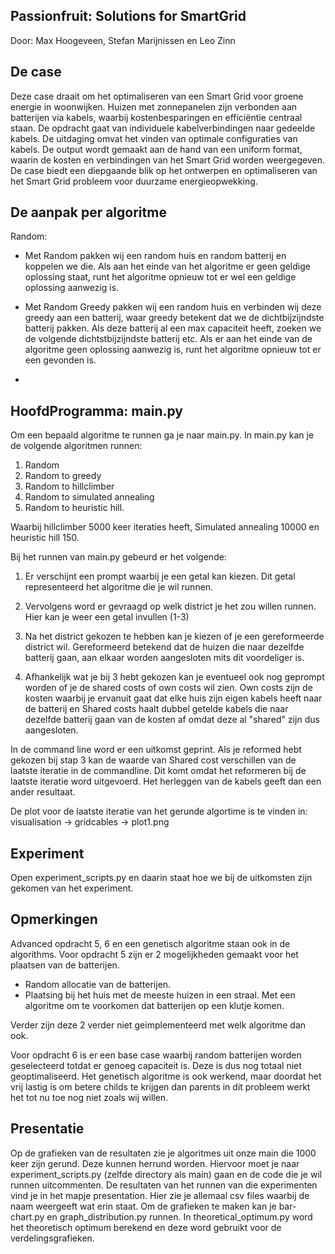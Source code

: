 ## Passionfruit: Solutions for SmartGrid
Door: Max Hoogeveen, Stefan Marijnissen en Leo Zinn

## De case
Deze case draait om het optimaliseren van een Smart Grid voor groene energie in woonwijken. Huizen met zonnepanelen zijn verbonden aan batterijen via kabels, waarbij kostenbesparingen en efficiëntie centraal staan. De opdracht gaat van individuele kabelverbindingen naar gedeelde kabels. De uitdaging omvat het vinden van optimale configuraties van kabels. De output wordt gemaakt aan de hand van een uniform format, waarin de kosten en verbindingen van het Smart Grid worden weergegeven. De case biedt een diepgaande blik op het ontwerpen en optimaliseren van het Smart Grid probleem voor duurzame energieopwekking.

## De aanpak per algoritme
Random:
- Met Random pakken wij een random huis en random batterij en koppelen we die. Als aan het einde van het algoritme er geen geldige oplossing staat, runt het algoritme opnieuw tot er wel een geldige oplossing aanwezig is.

- Met Random Greedy pakken wij een random huis en verbinden wij deze greedy aan een batterij, waar greedy betekent dat we de dichtbijzijndste batterij pakken. Als deze batterij al een max capaciteit heeft, zoeken we de volgende dichtstbijzijndste batterij etc. Als er aan het einde van de algoritme geen oplossing aanwezig is, runt het algoritme opnieuw tot er een gevonden is.

- 
## HoofdProgramma: main.py
Om een bepaald algoritme te runnen ga je naar main.py. In main.py kan je de volgende algoritmen runnen: 

1. Random 
2. Random to greedy
3. Random to hillclimber
4. Random to simulated annealing
5. Random to heuristic hill.
   
Waarbij hillclimber 5000 keer iteraties heeft, Simulated annealing 10000 en heuristic hill 150.

Bij het runnen van main.py gebeurd er het volgende:

1. Er verschijnt een prompt waarbij je een getal kan kiezen. Dit getal representeerd het algoritme die je wil runnen.

2. Vervolgens word er gevraagd op welk district je het zou willen runnen. Hier kan je weer een getal invullen (1-3)

3. Na het district gekozen te hebben kan je kiezen of je een gereformeerde district wil. Gereformeerd betekend dat de huizen die naar dezelfde batterij gaan, aan elkaar worden aangesloten mits dit voordeliger is.

4. Afhankelijk wat je bij 3 hebt gekozen kan je eventueel ook nog geprompt worden of je de shared costs of own costs wil zien. Own costs zijn de kosten waarbij je ervanuit gaat dat elke huis zijn eigen kabels heeft naar de batterij en Shared costs haalt dubbel getelde kabels die naar dezelfde batterij gaan van de kosten af omdat deze al "shared" zijn dus aangesloten.

In de command line word er een uitkomst geprint. Als je reformed hebt gekozen bij stap 3 kan de waarde van Shared cost verschillen van de laatste iteratie in de commandline. Dit komt omdat het reformeren bij de laatste iteratie word uitgevoerd. Het herleggen van de kabels geeft dan een ander resultaat.

De plot voor de laatste iteratie van het gerunde algortime is te vinden in: <br> 
visualisation -> gridcables -> plot1.png

## Experiment
Open experiment_scripts.py en daarin staat hoe we bij de uitkomsten zijn gekomen van het experiment.

## Opmerkingen
Advanced opdracht 5, 6 en een genetisch algoritme staan ook in de algorithms. Voor opdracht 5 zijn er 2 mogelijkheden gemaakt voor het plaatsen van de batterijen. 
- Random allocatie van de batterijen. 
- Plaatsing bij het huis met de meeste huizen in een straal. Met een algoritme om te voorkomen dat batterijen op een klutje komen.

Verder zijn deze 2 verder niet geimplementeerd met welk algoritme dan ook.

Voor opdracht 6 is er een base case waarbij random batterijen worden geselecteerd totdat er genoeg capaciteit is. Deze is dus nog totaal niet geoptimaliseerd. Het genetisch algoritme is ook werkend, maar doordat het vrij lastig is om betere childs te krijgen dan parents in dit probleem werkt het tot nu toe nog niet zoals wij willen.

## Presentatie
Op de grafieken van de resultaten zie je algoritmes uit onze main die 1000 keer zijn gerund. Deze kunnen herrund worden. Hiervoor moet je naar experiment_scripts.py (zelfde directory als main) gaan en de code die je wil runnen uitcommenten. De resultaten van het runnen van die experimenten vind je in het mapje presentation. Hier zie je allemaal csv files waarbij de naam weergeeft wat erin staat. Om de grafieken te maken kan je bar-chart.py en graph_distribution.py runnen. In theoretical_optimum.py word het theoretisch optimum berekend en deze word gebruikt voor de verdelingsgrafieken.
